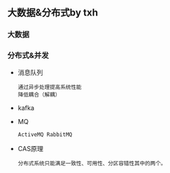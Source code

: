 ## 大数据&分布式by txh

### 大数据



### 分布式&并发

- 消息队列

  ```
  通过异步处理提高系统性能
  降低耦合（解耦）
  ```

- kafka

- MQ

  ```
  ActiveMQ RabbitMQ 
  ```

  

- CAS原理

  ```
  分布式系统只能满足一致性、可用性、分区容错性其中的两个。
  ```

  